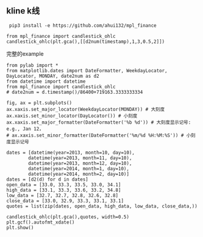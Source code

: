 
## kline k线

     pip3 install -e https://github.com/ahui132/mpl_finance

    from mpl_finance import candlestick_ohlc
    candlestick_ohlc(plt.gca(),[[d2num(timestamp),1,3,0.5,2]])

完整的example

    from pylab import *
    from matplotlib.dates import DateFormatter, WeekdayLocator, DayLocator, MONDAY, date2num as d2
    from datetime import datetime
    from mpl_finance import candlestick_ohlc
    # date2num = d.timestamp()/86400+719163.3333333334

    fig, ax = plt.subplots()
    ax.xaxis.set_major_locator(WeekdayLocator(MONDAY)) # 大刻度
    ax.xaxis.set_minor_locator(DayLocator()) # 小刻度
    ax.xaxis.set_major_formatter(DateFormatter('%b %d')) # 大刻度显示记号: e.g., Jan 12，
    # ax.xaxis.set_minor_formatter(DateFormatter('%m/%d %H:%M:%S')) # 小刻度显示记号

    dates = [datetime(year=2013, month=10, day=10),
            datetime(year=2013, month=11, day=10),
            datetime(year=2013, month=12, day=10),
            datetime(year=2014, month=1, day=10),
            datetime(year=2014, month=2, day=10)]
    dates = [d2(d) for d in dates]
    open_data = [33.0, 33.3, 33.5, 33.0, 34.1]
    high_data = [33.1, 33.3, 33.6, 33.2, 34.8]
    low_data = [32.7, 32.7, 32.8, 32.6, 32.8]
    close_data = [33.0, 32.9, 33.3, 33.1, 33.1]
    quotes = list(zip(dates, open_data, high_data, low_data, close_data,))

    candlestick_ohlc(plt.gca(),quotes, width=0.5)
    plt.gcf().autofmt_xdate()
    plt.show()
